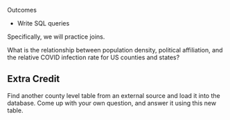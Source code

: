 
Outcomes

- Write SQL queries

Specifically, we will practice joins.

What is the relationship between population density, political affiliation, and the relative COVID infection rate for US counties and states?

## Extra Credit

Find another county level table from an external source and load it into the database.
Come up with your own question, and answer it using this new table.
